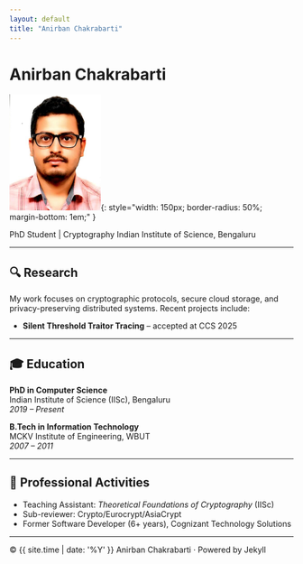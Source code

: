 ```yaml
---
layout: default
title: "Anirban Chakrabarti"
---
```


# Anirban Chakrabarti

![Profile Photo](/assets/profile.png){: style="width: 150px; border-radius: 50%; margin-bottom: 1em;" }

PhD Student | Cryptography 
Indian Institute of Science, Bengaluru

---

## 🔍 Research

My work focuses on cryptographic protocols, secure cloud storage, and privacy-preserving distributed systems. Recent projects include:

- **Silent Threshold Traitor Tracing** – accepted at CCS 2025  



---

## 🎓 Education

**PhD in Computer Science**  
Indian Institute of Science (IISc), Bengaluru  
*2019 – Present*

**B.Tech in Information Technology**  
MCKV Institute of Engineering, WBUT  
*2007 – 2011*

---

## 💼 Professional Activities

- Teaching Assistant: *Theoretical Foundations of Cryptography* (IISc)  
- Sub-reviewer: Crypto/Eurocrypt/AsiaCrypt
- Former Software Developer (6+ years), Cognizant Technology Solutions  


---

<footer>
  © {{ site.time | date: '%Y' }} Anirban Chakrabarti · Powered by Jekyll
</footer>